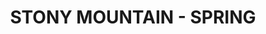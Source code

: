 ---
title: "STONY MOUNTAIN - SPRING"
price: "TBA"
desc: "Opis nije dostupan"
img_path: "/assets/img/A.MIG-8358.jpg"
brand: AMMO
available: true
cat: "dioramas"
subcat: "GRASS MATS"
subsubcat: "SS"
---